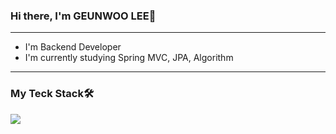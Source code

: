 ### Hi there, I'm GEUNWOO LEE👋
---
- I'm Backend Developer
- I'm currently studying Spring MVC, JPA, Algorithm
---
### My Teck Stack🛠
<img src="https://img.shields.io/badge/#6DB33F?style=for-the-badge&logo=Spring&logoColor=#6DB33F">
